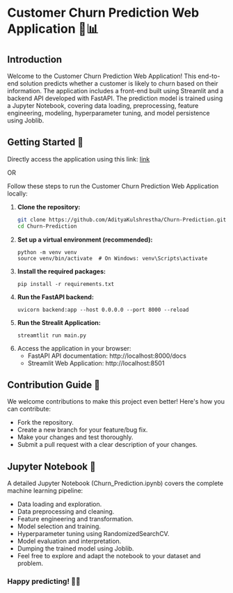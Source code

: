 # Customer Churn Prediction Web Application 🚀📊

## Introduction

Welcome to the Customer Churn Prediction Web Application! This end-to-end solution predicts whether a customer is likely to churn based on their information. The application includes a front-end built using Streamlit and a backend API developed with FastAPI. The prediction model is trained using a Jupyter Notebook, covering data loading, preprocessing, feature engineering, modeling, hyperparameter tuning, and model persistence using Joblib.

## Getting Started 🏁

Directly access the application using this link: [link](https://customer-churn-prediction-ak.streamlit.app/)

OR 

Follow these steps to run the Customer Churn Prediction Web Application locally:

1. **Clone the repository:**
   ```bash
   git clone https://github.com/AdityaKulshrestha/Churn-Prediction.git
   cd Churn-Prediction
   ```
2. **Set up a virtual environment (recommended):**
    ```commandline
    python -m venv venv
    source venv/bin/activate  # On Windows: venv\Scripts\activate    
    ```
3. **Install the required packages:**
    ```
   pip install -r requirements.txt
   ```
4. **Run the FastAPI backend:**
    ```
   uvicorn backend:app --host 0.0.0.0 --port 8000 --reload
    ```
5. **Run the Strealit Application:**
    ```
   streamtlit run main.py
   ```
6. Access the application in your browser:
   - FastAPI API documentation: http://localhost:8000/docs
   - Streamlit Web Application: http://localhost:8501

## Contribution Guide 🤝
We welcome contributions to make this project even better! Here's how you can contribute:

- Fork the repository.
- Create a new branch for your feature/bug fix.
- Make your changes and test thoroughly.
- Submit a pull request with a clear description of your changes.


## Jupyter Notebook 📓
A detailed Jupyter Notebook (Churn_Prediction.ipynb) covers the complete machine learning pipeline:

- Data loading and exploration.
- Data preprocessing and cleaning.
- Feature engineering and transformation.
- Model selection and training.
- Hyperparameter tuning using RandomizedSearchCV.
- Model evaluation and interpretation.
- Dumping the trained model using Joblib.
- Feel free to explore and adapt the notebook to your dataset and problem.


### Happy predicting! 🎉🔮
